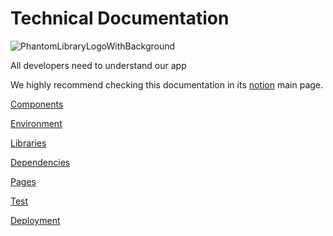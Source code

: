 # Technical Documentation
![PhantomLibraryLogoWithBackground](https://user-images.githubusercontent.com/71845375/169167554-49fa3e54-e523-4eee-bba0-420aa76f9e2a.png)

All developers need to understand our app

We highly recommend checking this documentation in its [notion](https://bubbly-citron-a58.notion.site/Technical-Documentation-b0772341b31d422a9268a1cc8cba1f32) main page.

[Components](Technical%20Documentation%20b0772341b31d422a9268a1cc8cba1f32/Components%20dfee9b5b3714409a834a64da62cb12ca.md)

[Environment](Technical%20Documentation%20b0772341b31d422a9268a1cc8cba1f32/Environment%2039eea5ab6ead4839bd0a1cc813b428ba.md)

[Libraries](Technical%20Documentation%20b0772341b31d422a9268a1cc8cba1f32/Libraries%2067f7b25673774af0b95f42b4627d096d.md)

[Dependencies](Technical%20Documentation%20b0772341b31d422a9268a1cc8cba1f32/Dependencies%200c68464a0b39460db4cdce853be04a1c.md)

[Pages](Technical%20Documentation%20b0772341b31d422a9268a1cc8cba1f32/Pages%20a0e4b734c3f44e1580260ac217b3c6b6.md)

[Test](Technical%20Documentation%20b0772341b31d422a9268a1cc8cba1f32/Test%2064a43f3f9d6b4ab9b613bc028a30da17.md)

[Deployment](Technical%20Documentation%20b0772341b31d422a9268a1cc8cba1f32/Deployment%20d5d49f68ffdd41f49b7124bda051b4b7.md)
